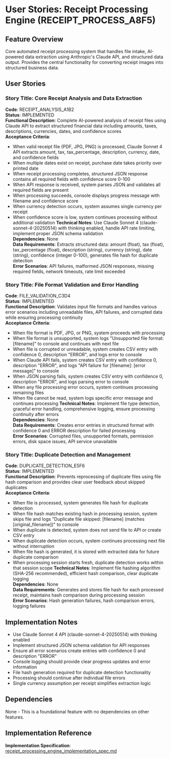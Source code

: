 # User Stories: Receipt Processing Engine (RECEIPT_PROCESS_A8F5)

## Feature Overview
Core automated receipt processing system that handles file intake, AI-powered data extraction using Anthropic's Claude API, and structured data output. Provides the central functionality for converting receipt images into structured business data.

## User Stories

### Story Title: Core Receipt Analysis and Data Extraction
**Code**: RECEIPT_ANALYSIS_A1B2  
**Status**: IMPLEMENTED  
**Functional Description**: Complete AI-powered analysis of receipt files using Claude API to extract structured financial data including amounts, taxes, descriptions, currencies, dates, and confidence scores  
**Acceptance Criteria**: 
- When valid receipt file (PDF, JPG, PNG) is processed, Claude Sonnet 4 API extracts amount, tax, tax_percentage, description, currency, date, and confidence fields
- When multiple dates exist on receipt, purchase date takes priority over printed date
- When receipt processing completes, structured JSON response contains all required fields with confidence score 0-100
- When API response is received, system parses JSON and validates all required fields are present
- When processing succeeds, console displays progress message with filename and confidence score
- When currency detection occurs, system assumes single currency per receipt
- When confidence score is low, system continues processing without additional validation
**Technical Notes**: Use Claude Sonnet 4 (claude-sonnet-4-20250514) with thinking enabled, handle API rate limiting, implement proper JSON schema validation  
**Dependencies**: None  
**Data Requirements**: Extracts structured data: amount (float), tax (float), tax_percentage (float), description (string), currency (string), date (string), confidence (integer 0-100), generates file hash for duplicate detection  
**Error Scenarios**: API failures, malformed JSON responses, missing required fields, network timeouts, rate limit exceeded  

### Story Title: File Format Validation and Error Handling
**Code**: FILE_VALIDATION_C3D4  
**Status**: IMPLEMENTED  
**Functional Description**: Validates input file formats and handles various error scenarios including unreadable files, API failures, and corrupted data while ensuring processing continuity  
**Acceptance Criteria**: 
- When file format is PDF, JPG, or PNG, system proceeds with processing
- When file format is unsupported, system logs "Unsupported file format: [filename]" to console and continues with next file
- When file is corrupted or unreadable, system creates CSV entry with confidence 0, description "ERROR", and logs error to console
- When Claude API fails, system creates CSV entry with confidence 0, description "ERROR", and logs "API failure for [filename]: [error message]" to console
- When JSON parsing fails, system creates CSV entry with confidence 0, description "ERROR", and logs parsing error to console
- When any file processing error occurs, system continues processing remaining files
- When file cannot be read, system logs specific error message and continues processing
**Technical Notes**: Implement file type detection, graceful error handling, comprehensive logging, ensure processing continuity after errors  
**Dependencies**: None  
**Data Requirements**: Creates error entries in structured format with confidence 0 and ERROR description for failed processing  
**Error Scenarios**: Corrupted files, unsupported formats, permission errors, disk space issues, API service unavailable  

### Story Title: Duplicate Detection and Management
**Code**: DUPLICATE_DETECTION_E5F6  
**Status**: IMPLEMENTED  
**Functional Description**: Prevents reprocessing of duplicate files using file hash comparison and provides clear user feedback about skipped duplicates  
**Acceptance Criteria**: 
- When file is processed, system generates file hash for duplicate detection
- When file hash matches existing hash in processing session, system skips file and logs "Duplicate file skipped: [filename] (matches [original_filename])" to console
- When duplicate is detected, system does not send file to API or create CSV entry
- When duplicate detection occurs, system continues processing next file without interruption
- When file hash is generated, it is stored with extracted data for future duplicate comparison
- When processing session starts fresh, duplicate detection works within that session scope
**Technical Notes**: Implement file hashing algorithm (SHA-256 recommended), efficient hash comparison, clear duplicate logging  
**Dependencies**: None  
**Data Requirements**: Generates and stores file hash for each processed receipt, maintains hash comparison during processing session  
**Error Scenarios**: Hash generation failures, hash comparison errors, logging failures  

## Implementation Notes
- Use Claude Sonnet 4 API (claude-sonnet-4-20250514) with thinking enabled
- Implement structured JSON schema validation for API responses
- Ensure all error scenarios create entries with confidence 0 and description "ERROR"
- Console logging should provide clear progress updates and error information
- File hash generation required for duplicate detection functionality
- Processing should continue after individual file errors
- Single currency assumption per receipt simplifies extraction logic

## Dependencies
None - This is a foundational feature with no dependencies on other features.

## Implementation Reference
**Implementation Specification**: [receipt_processing_engine_implementation_spec.md](../implementation_specs/receipt_processing_engine_implementation_spec.md)